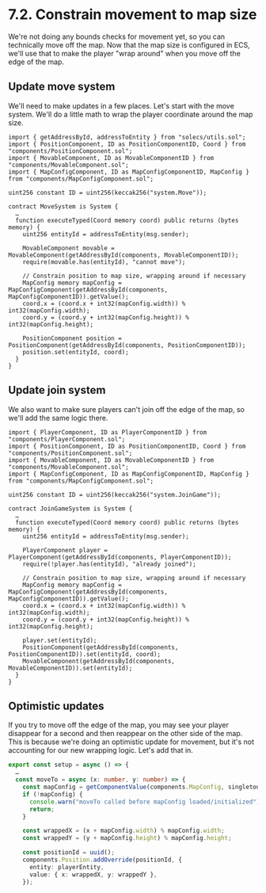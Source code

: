 # 7.2. Constrain movement to map size

We're not doing any bounds checks for movement yet, so you can technically move off the map. Now that the map size is configured in ECS, we'll use that to make the player "wrap around" when you move off the edge of the map.

## Update move system

We'll need to make updates in a few places. Let's start with the move system. We'll do a little math to wrap the player coordinate around the map size.

```sol !#4,16-19 packages/contracts/src/systems/MoveSystem.sol
import { getAddressById, addressToEntity } from "solecs/utils.sol";
import { PositionComponent, ID as PositionComponentID, Coord } from "components/PositionComponent.sol";
import { MovableComponent, ID as MovableComponentID } from "components/MovableComponent.sol";
import { MapConfigComponent, ID as MapConfigComponentID, MapConfig } from "components/MapConfigComponent.sol";

uint256 constant ID = uint256(keccak256("system.Move"));

contract MoveSystem is System {
  …
  function executeTyped(Coord memory coord) public returns (bytes memory) {
    uint256 entityId = addressToEntity(msg.sender);

    MovableComponent movable = MovableComponent(getAddressById(components, MovableComponentID));
    require(movable.has(entityId), "cannot move");

    // Constrain position to map size, wrapping around if necessary
    MapConfig memory mapConfig = MapConfigComponent(getAddressById(components, MapConfigComponentID)).getValue();
    coord.x = (coord.x + int32(mapConfig.width)) % int32(mapConfig.width);
    coord.y = (coord.y + int32(mapConfig.height)) % int32(mapConfig.height);

    PositionComponent position = PositionComponent(getAddressById(components, PositionComponentID));
    position.set(entityId, coord);
  }
}
```

## Update join system

We also want to make sure players can't join off the edge of the map, so we'll add the same logic there.

```sol !#4,16-19 packages/contracts/src/systems/JoinGameSystem.sol
import { PlayerComponent, ID as PlayerComponentID } from "components/PlayerComponent.sol";
import { PositionComponent, ID as PositionComponentID, Coord } from "components/PositionComponent.sol";
import { MovableComponent, ID as MovableComponentID } from "components/MovableComponent.sol";
import { MapConfigComponent, ID as MapConfigComponentID, MapConfig } from "components/MapConfigComponent.sol";

uint256 constant ID = uint256(keccak256("system.JoinGame"));

contract JoinGameSystem is System {
  …
  function executeTyped(Coord memory coord) public returns (bytes memory) {
    uint256 entityId = addressToEntity(msg.sender);

    PlayerComponent player = PlayerComponent(getAddressById(components, PlayerComponentID));
    require(!player.has(entityId), "already joined");

    // Constrain position to map size, wrapping around if necessary
    MapConfig memory mapConfig = MapConfigComponent(getAddressById(components, MapConfigComponentID)).getValue();
    coord.x = (coord.x + int32(mapConfig.width)) % int32(mapConfig.width);
    coord.y = (coord.y + int32(mapConfig.height)) % int32(mapConfig.height);

    player.set(entityId);
    PositionComponent(getAddressById(components, PositionComponentID)).set(entityId, coord);
    MovableComponent(getAddressById(components, MovableComponentID)).set(entityId);
  }
}
```

## Optimistic updates

If you try to move off the edge of the map, you may see your player disappear for a second and then reappear on the other side of the map. This is because we're doing an optimistic update for movement, but it's not accounting for our new wrapping logic. Let's add that in.

```ts !#4-11,16 packages/client/src/mud/setup.ts
export const setup = async () => {
  …
  const moveTo = async (x: number, y: number) => {
    const mapConfig = getComponentValue(components.MapConfig, singletonEntity);
    if (!mapConfig) {
      console.warn("moveTo called before mapConfig loaded/initialized");
      return;
    }

    const wrappedX = (x + mapConfig.width) % mapConfig.width;
    const wrappedY = (y + mapConfig.height) % mapConfig.height;

    const positionId = uuid();
    components.Position.addOverride(positionId, {
      entity: playerEntity,
      value: { x: wrappedX, y: wrappedY },
    });
```
